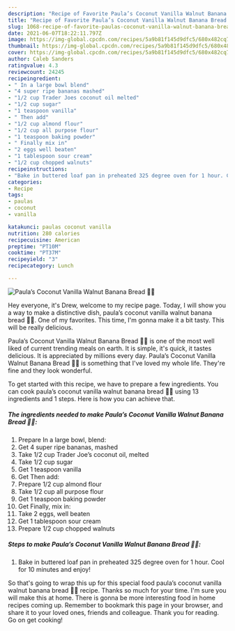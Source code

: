 ```yaml
---
description: "Recipe of Favorite Paula’s Coconut Vanilla Walnut Banana Bread 🍌🥥"
title: "Recipe of Favorite Paula’s Coconut Vanilla Walnut Banana Bread 🍌🥥"
slug: 1068-recipe-of-favorite-paulas-coconut-vanilla-walnut-banana-bread
date: 2021-06-07T18:22:11.797Z
image: https://img-global.cpcdn.com/recipes/5a9b81f145d9dfc5/680x482cq70/paulas-coconut-vanilla-walnut-banana-bread-recipe-main-photo.jpg
thumbnail: https://img-global.cpcdn.com/recipes/5a9b81f145d9dfc5/680x482cq70/paulas-coconut-vanilla-walnut-banana-bread-recipe-main-photo.jpg
cover: https://img-global.cpcdn.com/recipes/5a9b81f145d9dfc5/680x482cq70/paulas-coconut-vanilla-walnut-banana-bread-recipe-main-photo.jpg
author: Caleb Sanders
ratingvalue: 4.3
reviewcount: 24245
recipeingredient:
- " In a large bowl blend"
- "4 super ripe bananas mashed"
- "1/2 cup Trader Joes coconut oil melted"
- "1/2 cup sugar"
- "1 teaspoon vanilla"
- " Then add"
- "1/2 cup almond flour"
- "1/2 cup all purpose flour"
- "1 teaspoon baking powder"
- " Finally mix in"
- "2 eggs well beaten"
- "1 tablespoon sour cream"
- "1/2 cup chopped walnuts"
recipeinstructions:
- "Bake in buttered loaf pan in preheated 325 degree oven for 1 hour. Cool for 10 minutes and enjoy!"
categories:
- Recipe
tags:
- paulas
- coconut
- vanilla

katakunci: paulas coconut vanilla 
nutrition: 280 calories
recipecuisine: American
preptime: "PT10M"
cooktime: "PT37M"
recipeyield: "3"
recipecategory: Lunch

---
```



![Paula’s Coconut Vanilla Walnut Banana Bread 🍌🥥](https://img-global.cpcdn.com/recipes/5a9b81f145d9dfc5/680x482cq70/paulas-coconut-vanilla-walnut-banana-bread-recipe-main-photo.jpg)

Hey everyone, it's Drew, welcome to my recipe page. Today, I will show you a way to make a distinctive dish, paula’s coconut vanilla walnut banana bread 🍌🥥. One of my favorites. This time, I'm gonna make it a bit tasty. This will be really delicious.



Paula’s Coconut Vanilla Walnut Banana Bread 🍌🥥 is one of the most well liked of current trending meals on earth. It is simple, it's quick, it tastes delicious. It is appreciated by millions every day. Paula’s Coconut Vanilla Walnut Banana Bread 🍌🥥 is something that I've loved my whole life. They're fine and they look wonderful.


To get started with this recipe, we have to prepare a few ingredients. You can cook paula’s coconut vanilla walnut banana bread 🍌🥥 using 13 ingredients and 1 steps. Here is how you can achieve that.

<!--inarticleads1-->

##### The ingredients needed to make Paula’s Coconut Vanilla Walnut Banana Bread 🍌🥥:

1. Prepare  In a large bowl, blend:
1. Get 4 super ripe bananas, mashed
1. Take 1/2 cup Trader Joe’s coconut oil, melted
1. Take 1/2 cup sugar
1. Get 1 teaspoon vanilla
1. Get  Then add:
1. Prepare 1/2 cup almond flour
1. Take 1/2 cup all purpose flour
1. Get 1 teaspoon baking powder
1. Get  Finally, mix in:
1. Take 2 eggs, well beaten
1. Get 1 tablespoon sour cream
1. Prepare 1/2 cup chopped walnuts




<!--inarticleads2-->

##### Steps to make Paula’s Coconut Vanilla Walnut Banana Bread 🍌🥥:

1. Bake in buttered loaf pan in preheated 325 degree oven for 1 hour. Cool for 10 minutes and enjoy!




So that's going to wrap this up for this special food paula’s coconut vanilla walnut banana bread 🍌🥥 recipe. Thanks so much for your time. I'm sure you will make this at home. There is gonna be more interesting food in home recipes coming up. Remember to bookmark this page in your browser, and share it to your loved ones, friends and colleague. Thank you for reading. Go on get cooking!

